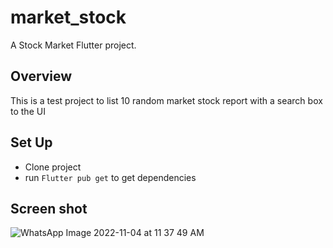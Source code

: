 # market_stock

A Stock Market Flutter project.
## Overview
This is a test project to list 10 random market stock report with a search box to the UI
## Set Up

- Clone project
- run `Flutter pub get` to get dependencies

## Screen shot
![WhatsApp Image 2022-11-04 at 11 37 49 AM](https://user-images.githubusercontent.com/39584544/199986813-69db4a39-1f17-4f33-a450-b71464d48be1.jpeg)


